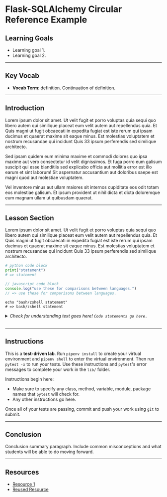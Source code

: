 # Flask-SQLAlchemy Circular Reference Example

## Learning Goals

- Learning goal 1.
- Learning goal 2.

***

## Key Vocab

- **Vocab Term**: definition. Continuation of definition.

***

## Introduction

Lorem ipsum dolor sit amet. Ut velit fugit et porro voluptas quia sequi quo
libero autem qui similique placeat eum velit autem aut repellendus quia. Et
Quis magni ut fugit obcaecati in expedita fugiat est iste rerum qui ipsam
ducimus et quaerat maxime sit eaque minus. Est molestias voluptatem et nostrum
recusandae qui incidunt Quis 33 ipsum perferendis sed similique architecto.

Sed ipsam quidem eum minima maxime et commodi dolores quo ipsa maxime aut vero
consectetur id velit dignissimos. Et fuga porro eum galisum suscipit qui esse
blanditiis sed explicabo officia aut mollitia error est illo earum et sint
laborum! Sit aspernatur accusantium aut doloribus saepe est magni quod aut
molestiae voluptatem.

Vel inventore minus aut ullam maiores sit internos cupiditate eos odit totam
eos molestiae galisum. Et ipsum provident ut nihil dicta et dicta doloremque
eum magnam ullam ut quibusdam quaerat.

***

## Lesson Section

Lorem ipsum dolor sit amet. Ut velit fugit et porro voluptas quia sequi quo
libero autem qui similique placeat eum velit autem aut repellendus quia. Et
Quis magni ut fugit obcaecati in expedita fugiat est iste rerum qui ipsam
ducimus et quaerat maxime sit eaque minus. Est molestias voluptatem et nostrum
recusandae qui incidunt Quis 33 ipsum perferendis sed similique architecto.

```py
# python code block
print("statement")
# => statement
```

```js
// javascript code block
console.log("use these for comparisons between languages.")
// => use these for comparisons between languages.
```

```console
echo "bash/zshell statement"
# => bash/zshell statement
```

<details>
  <summary>
    <em>Check for understanding text goes here! <code>Code statements go here.</code></em>
  </summary>

  <h3>Answer.</h3>
  <p>Elaboration on answer.</p>
</details>
<br/>

***

## Instructions

This is a **test-driven lab**. Run `pipenv install` to create your virtual
environment and `pipenv shell` to enter the virtual environment. Then run
`pytest -x` to run your tests. Use these instructions and `pytest`'s error
messages to complete your work in the `lib/` folder.

Instructions begin here:

- Make sure to specify any class, method, variable, module, package names
  that `pytest` will check for.
- Any other instructions go here.

Once all of your tests are passing, commit and push your work using `git` to
submit.

***

## Conclusion

Conclusion summary paragraph. Include common misconceptions and what students
will be able to do moving forward.

***

## Resources

- [Resource 1](https://www.python.org/doc/essays/blurb/)
- [Reused Resource][reused resource]

[reused resource]: https://docs.python.org/3/
